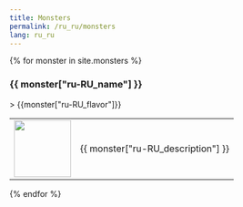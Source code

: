 ```yaml
---
title: Monsters
permalink: /ru_ru/monsters
lang: ru_ru
---
```

{% for monster in site.monsters %}
<h3 id = '{{monster.tile_id}}'>{{ monster["ru-RU_name"] }}</h3>
> {{monster["ru-RU_flavor"]}}
<table>
    <tr>
        <td width = '100'>
            <img width = '100' height = '100' src = '{{site.baseurl}}{{ monster.image }}' />
        </td>
        <td>{{ monster["ru-RU_description"] }}</td>
    </tr>
</table>
{% endfor %}

